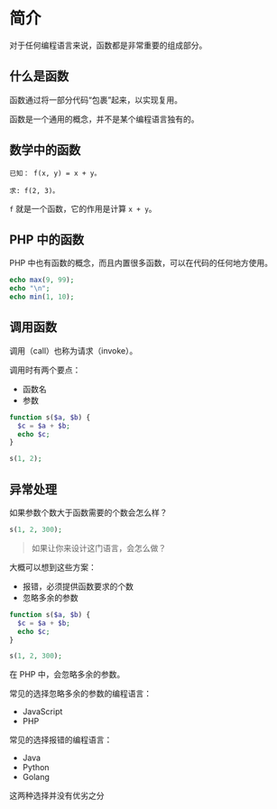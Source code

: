 # 简介

对于任何编程语言来说，函数都是非常重要的组成部分。

## 什么是函数

函数通过将一部分代码“包裹”起来，以实现复用。

函数是一个通用的概念，并不是某个编程语言独有的。

## 数学中的函数

```
已知： f(x, y) = x + y。

求: f(2, 3)。
```

`f` 就是一个函数，它的作用是计算 `x + y`。

## PHP 中的函数

PHP 中也有函数的概念，而且内置很多函数，可以在代码的任何地方使用。

<div class="run"></div>

```php
echo max(9, 99);
echo "\n";
echo min(1, 10);
```

## 调用函数

调用（call）也称为请求（invoke）。

调用时有两个要点：

- 函数名
- 参数

<div class="run"></div>

```php
function s($a, $b) {
  $c = $a + $b;
  echo $c;
}

s(1, 2);
```

## 异常处理

如果参数个数大于函数需要的个数会怎么样？

```php
s(1, 2, 300);
```

> 如果让你来设计这门语言，会怎么做？

大概可以想到这些方案：

- 报错，必须提供函数要求的个数
- 忽略多余的参数

<div class="run"></div>

```php
function s($a, $b) {
  $c = $a + $b;
  echo $c;
}

s(1, 2, 300);
```

在 PHP 中，会忽略多余的参数。

常见的选择忽略多余的参数的编程语言：

- JavaScript
- PHP

常见的选择报错的编程语言：

- Java
- Python
- Golang

<div class="banner">这两种选择并没有优劣之分</div>
